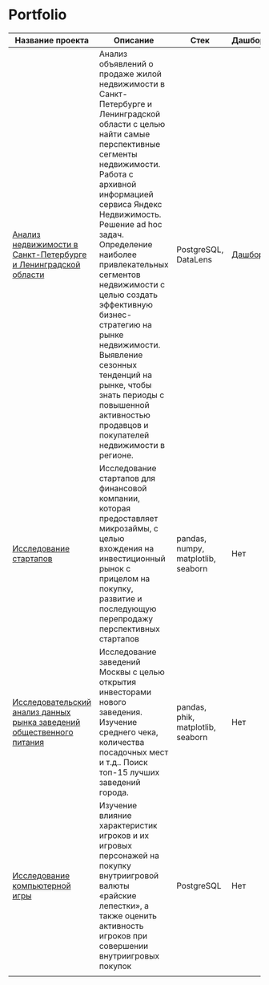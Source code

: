 # Portfolio
| Название проекта | Описание | Стек | Дашборд |
|------------------|----------|------|--------|
|[Анализ недвижимости в Санкт-Петербурге и Ленинградской области](Real%20Estate%20Market/)|Анализ объявлений о продаже жилой недвижимости в Санкт-Петербурге и Ленинградской области с целью найти самые перспективные сегменты недвижимости. Работа с архивной информацией сервиса Яндекс Недвижимость. Решение ad hoc задач. Определение наиболее привлекательных сегментов недвижимости с целью создать эффективную бизнес-стратегию на рынке недвижимости. Выявление сезонных тенденций на рынке, чтобы знать периоды с повышенной активностью продавцов и покупателей недвижимости в регионе.|PostgreSQL, DataLens|[Дашборд](https://datalens.ru/1d0yifggvpnen-dashbord-dlya-agentstva-nedvizhimosti)|
|[Исследование стартапов](Startup%20Research)|Исследование стартапов для финансовой компании, которая предоставляет микрозаймы, с целью вхождения на инвестиционный рынок с прицелом на покупку, развитие и последующую перепродажу перспективных стартапов|pandas, numpy, matplotlib, seaborn|Нет|
|[Исследовательский анализ данных рынка заведений общественного питания](Public%20Catering%20Establishments)|Исследование заведений Москвы с целью открытия инвесторами нового заведения. Изучение среднего чека, количества посадочных мест и т.д.. Поиск топ-15 лучших заведений города.|pandas, phik, matplotlib, seaborn|Нет|
|[Исследование компьютерной игры](Computer%20Game)|Изучение влияние характеристик игроков и их игровых персонажей на покупку внутриигровой валюты «райские лепестки», а также оценить активность игроков при совершении внутриигровых покупок|PostgreSQL|Нет|
|||||

